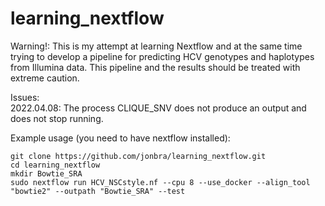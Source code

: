 # learning_nextflow

Warning!: This is my attempt at learning Nextflow and at the same time trying to develop a pipeline for predicting HCV genotypes and haplotypes from Illumina data. This pipeline and the results should be treated with extreme caution.  

Issues:  
2022.04.08: The process CLIQUE_SNV does not produce an output and does not stop running. 

Example usage (you need to have nextflow installed):
```
git clone https://github.com/jonbra/learning_nextflow.git
cd learning_nextflow
mkdir Bowtie_SRA
sudo nextflow run HCV_NSCstyle.nf --cpu 8 --use_docker --align_tool "bowtie2" --outpath "Bowtie_SRA" --test
```
